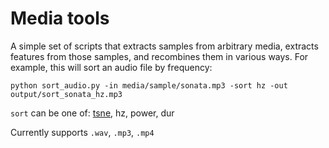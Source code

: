 # Media tools

A simple set of scripts that extracts samples from arbitrary media, extracts features from those samples, and recombines them in various ways. For example, this will sort an audio file by frequency:

```
python sort_audio.py -in media/sample/sonata.mp3 -sort hz -out output/sort_sonata_hz.mp3
```

`sort` can be one of: [tsne](https://lvdmaaten.github.io/tsne/), hz, power, dur

Currently supports `.wav`, `.mp3`, `.mp4`
